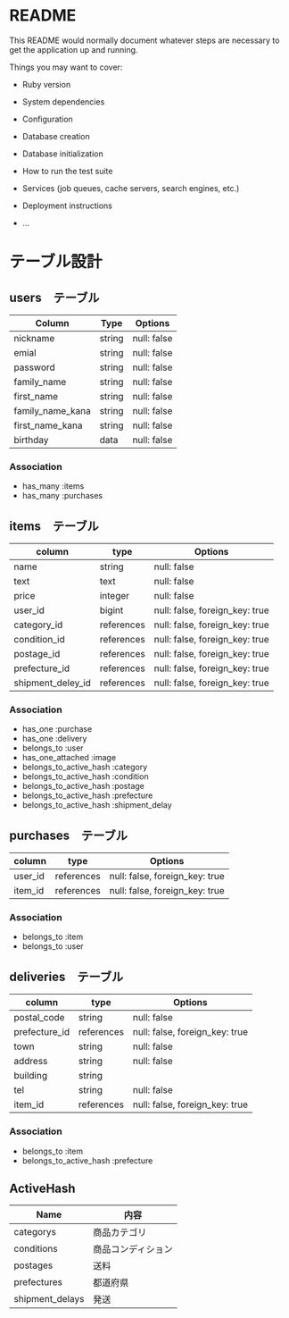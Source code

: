 # README

This README would normally document whatever steps are necessary to get the
application up and running.

Things you may want to cover:

* Ruby version

* System dependencies

* Configuration

* Database creation

* Database initialization

* How to run the test suite

* Services (job queues, cache servers, search engines, etc.)

* Deployment instructions

* ...
# テーブル設計

## users　テーブル

| Column            | Type    | Options     |
|-------------------|---------|-------------|
| nickname          | string  | null: false |
| emial             | string  | null: false |
| password          | string  | null: false |
| family_name       | string  | null: false |
| first_name        | string  | null: false |
| family_name_kana  | string  | null: false |
| first_name_kana   | string  | null: false |
| birthday          | data    | null: false |

### Association
- has_many  :items
- has_many  :purchases

## items　テーブル

| column            | type        | Options                        |
|-------------------|-------------|--------------------------------|
| name              | string      | null: false                    |
| text              | text        | null: false                    |
| price             | integer     | null: false                    |
| user_id           | bigint      | null: false, foreign_key: true |
| category_id       | references  | null: false, foreign_key: true |
| condition_id      | references  | null: false, foreign_key: true |
| postage_id        | references  | null: false, foreign_key: true |
| prefecture_id     | references  | null: false, foreign_key: true |
| shipment_deley_id | references  | null: false, foreign_key: true |

### Association
- has_one                 :purchase
- has_one                 :delivery
- belongs_to              :user
- has_one_attached        :image
- belongs_to_active_hash  :category
- belongs_to_active_hash  :condition
- belongs_to_active_hash  :postage
- belongs_to_active_hash  :prefecture
- belongs_to_active_hash  :shipment_delay

## purchases　テーブル

| column  | type        | Options                         |
|---------|-------------|---------------------------------|
| user_id | references  | null: false, foreign_key: true  |
| item_id | references  | null: false, foreign_key: true  |

### Association
- belongs_to              :item
- belongs_to              :user

## deliveries　テーブル

| column          | type        | Options                         |
|-----------------|-------------|---------------------------------|
| postal_code     | string      | null: false                     |
| prefecture_id   | references  | null: false, foreign_key: true  |
| town            | string      | null: false                     |
| address         | string      | null: false                     |
| building        | string      |                                 |
| tel             | string      | null: false                     |
| item_id         | references  | null: false, foreign_key: true  |

### Association
- belongs_to              :item
- belongs_to_active_hash  :prefecture


## ActiveHash
| Name            | 内容                |
|-----------------|---------------------|
| categorys       | 商品カテゴリ        |
| conditions      | 商品コンディション  |
| postages        | 送料                |
| prefectures     | 都道府県            |
| shipment_delays | 発送                |

